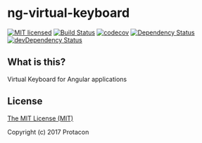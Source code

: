 # ng-virtual-keyboard

[![MIT licensed](https://img.shields.io/badge/license-MIT-blue.svg)](LICENSE)
[![Build Status](https://travis-ci.org/ProtaconSolutions/ng-virtual-keyboard.png?branch=master)](https://travis-ci.org/ProtaconSolutions/ng-virtual-keyboard)
[![codecov](https://codecov.io/gh/ProtaconSolutions/ng-virtual-keyboard/branch/master/graph/badge.svg)](https://codecov.io/gh/ProtaconSolutions/ng-virtual-keyboard)
[![Dependency Status](https://david-dm.org/ProtaconSolutions/ng-virtual-keyboard.svg)](https://david-dm.org/ProtaconSolutions/ng-virtual-keyboard)
[![devDependency Status](https://david-dm.org/ProtaconSolutions/ng-virtual-keyboard/dev-status.svg)](https://david-dm.org/ProtaconSolutions/ng-virtual-keyboard#info=devDependencies)

## What is this?

Virtual Keyboard for Angular applications

## License
[The MIT License (MIT)](LICENSE)

Copyright (c) 2017 Protacon
